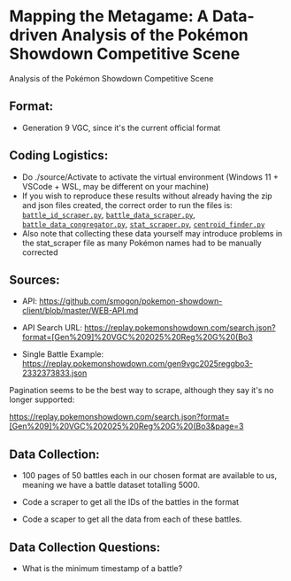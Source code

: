 # Mapping the Metagame: A Data-driven Analysis of the Pokémon Showdown Competitive Scene
Analysis of the Pokémon Showdown Competitive Scene

## Format:

* Generation 9 VGC, since it's the current official format

## Coding Logistics:

- Do ./source/Activate to activate the virtual environment (Windows 11 + VSCode + WSL, may be different on your machine)
- If you wish to reproduce these results without already having the zip and json files created, the correct order to run the files is:
[`battle_id_scraper.py`](battle_id_scraper.py), [`battle_data_scraper.py`](battle_data_scraper.py), [`battle_data_congregator.py`](battle_data_congregator.py), [`stat_scraper.py`](stat_scraper.py), [`centroid_finder.py`](centroid_finder.py)
- Also note that collecting these data yourself may introduce problems in the stat_scraper file as many Pokémon names had to be manually corrected

## Sources:

* API: 
https://github.com/smogon/pokemon-showdown-client/blob/master/WEB-API.md


* API Search URL:
https://replay.pokemonshowdown.com/search.json?format=[Gen%209]%20VGC%202025%20Reg%20G%20(Bo3

* Single Battle Example:
https://replay.pokemonshowdown.com/gen9vgc2025reggbo3-2332373833.json

Pagination seems to be the best way to scrape, although they say it's no longer supported:

https://replay.pokemonshowdown.com/search.json?format=[Gen%209]%20VGC%202025%20Reg%20G%20(Bo3&page=3

## Data Collection:

* 100 pages of 50 battles each in our chosen format are available to us, meaning we have a battle dataset totalling 5000. 

- Code a scraper to get all the IDs of the battles in the format

- Code a scaper to get all the data from each of these battles. 

## Data Collection Questions:

* What is the minimum timestamp of a battle?

